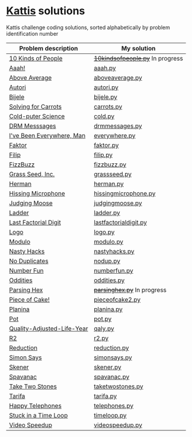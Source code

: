 # [Kattis](open.kattis.com) solutions

Kattis challenge coding solutions, sorted alphabetically by problem identification number

| Problem description | My solution |
| --- | --- |
[10 Kinds of People](http://open.kattis.com/problems/10kindsofpeople) | ~~[10kindsofpeople.py](https://github.com/shakenn0tstirred/kattis/pull/3/commits/b8748405319c5a5be9cfbdf2c0740059d036a6c8)~~  In progress
[Aaah!](http://open.kattis.com/problems/aaah) | [aaah.py](aaah.py)
[Above Average](http://open.kattis.com/problems/aboveaverage) | [aboveaverage.py](aboveaverage.py)
[Autori](http://open.kattis.com/problems/autori) | [autori.py](autori.py)
[Bijele](http://open.kattis.com/problems/bijele) | [bijele.py](bijele.py)
[Solving for Carrots](http://open.kattis.com/problems/carrots) | [carrots.py](carrots.py)
[Cold-puter Science](http://open.kattis.com/problems/cold) | [cold.py](cold.py)
[DRM Messsages](http://open.kattis.com/problems/drmmessages) | [drmmessages.py](drmmessages.py)
[I've Been Everywhere, Man](http://open.kattis.com/problems/everywhere) | [everywhere.py](everywhere.py)
[Faktor](http://open.kattis.com/problems/faktor) | [faktor.py](faktor.py)
[Filip](http://open.kattis.com/problems/filip) | [filip.py](filip.py)
[FizzBuzz](http://open.kattis.com/problems/aaah) | [fizzbuzz.py](fizzbuzz.py)
[Grass Seed, Inc.](http://open.kattis.com/problems/grassseed) | [grassseed.py](grassseed.py)
[Herman](http://open.kattis.com/problems/herman) | [herman.py](herman.py)
[Hissing Microphone](http://open.kattis.com/problems/hissingmicrophone) | [hissingmicrophone.py](hissingmicrophone.py)
[Judging Moose](http://open.kattis.com/problems/judgingmoose) | [judgingmoose.py](judgingmoose.py)
[Ladder](http://open.kattis.com/problems/ladder) | [ladder.py](ladder.py)
[Last Factorial Digit](http://open.kattis.com/problems/lastfactorialdigit) | [lastfactorialdigit.py](lastfactorialdigit.py)
[Logo](http://open.kattis.com/problems/logo) | [logo.py](logo.py)
[Modulo](http://open.kattis.com/problems/modulo) | [modulo.py](modulo.py)
[Nasty Hacks](http://open.kattis.com/problems/nastyhacks) | [nastyhacks.py](nastyhacks.py)
[No Duplicates](http://open.kattis.com/problems/nodup) | [nodup.py](nodup.py)
[Number Fun](http://open.kattis.com/problems/numberfun) | [numberfun.py](numberfun.py)
[Oddities](http://open.kattis.com/problems/oddities) | [oddities.py](oddities.py)
[Parsing Hex](http://open.kattis.com/problems/parsinghex) | ~~[parsinghex.py](https://github.com/shakenn0tstirred/kattis/pull/2/commits/d6a4dbf2c3c4bb5991b859fbb2c5555b0d1b2f62)~~  In progress
[Piece of Cake!](http://open.kattis.com/problems/pieceofcake2) | [pieceofcake2.py](pieceofcake2.py)
[Planina](http://open.kattis.com/problems/planina) | [planina.py](planina.py)
[Pot](http://open.kattis.com/problems/pot) | [pot.py](pot.py)
[Quality-Adjusted-Life-Year](http://open.kattis.com/problems/qaly) | [qaly.py](qaly.py)
[R2](http://open.kattis.com/problems/r2) | [r2.py](r2.py)
[Reduction](http://open.kattis.com/problems/reduction) | [reduction.py](reduction.py)
[Simon Says](http://open.kattis.com/problems/simonsays) | [simonsays.py](simonsays.py)
[Skener](http://open.kattis.com/problems/skener) | [skener.py](skener.py)
[Spavanac](http://open.kattis.com/problems/spavanac) | [spavanac.py](spavanac.py)
[Take Two Stones](http://open.kattis.com/problems/taketwostones) | [taketwostones.py](taketwostones.py)
[Tarifa](http://open.kattis.com/problems/tarifa) | [tarifa.py](tarifa.py)
[Happy Telephones](http://open.kattis.com/problems/telephones) | [telephones.py](telephones.py)
[Stuck in a Time Loop](http://open.kattis.com/problems/timeloop) | [timeloop.py](timeloop.py)
[Video Speedup](http://open.kattis.com/problems/videospeedup) | [videospeedup.py](videospeedup.py)
